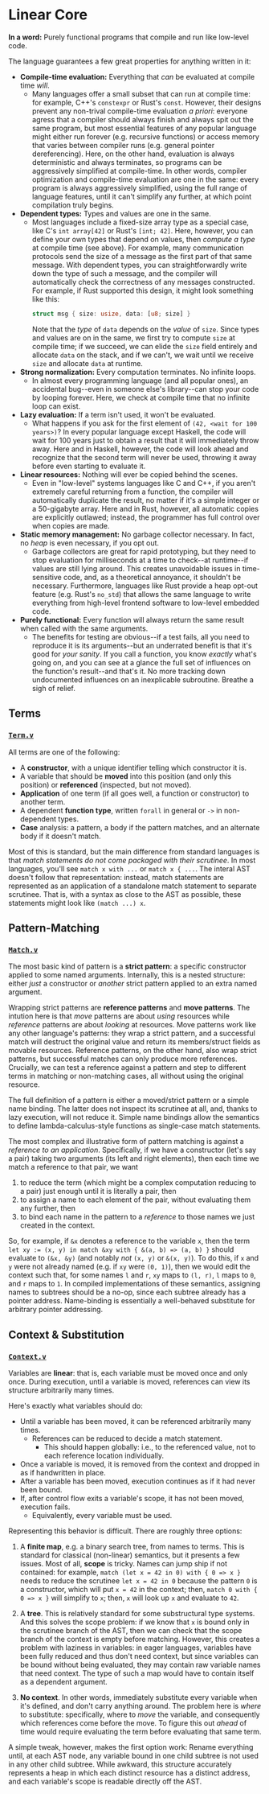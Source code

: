 # Linear Core

**In a word:** Purely functional programs that compile and run like low-level code.

The language guarantees a few great properties for anything written in it:
- **Compile-time evaluation:** Everything that _can_ be evaluated at compile time _will_.
  - Many languages offer a small subset that can run at compile time: for example, C++'s `constexpr` or Rust's `const`.
    However, their designs prevent any non-trival compile-time evaluation _a priori_:
    everyone agress that a compiler should always finish and always spit out the same program, but
    most essential features of any popular language might either run forever (e.g. recursive functions)
    or access memory that varies between compiler runs (e.g. general pointer dereferencing).
    Here, on the other hand, evaluation is always deterministic and always terminates,
    so programs can be aggressively simplified at compile-time. In other words,
    compiler optimization and compile-time evaluation are one in the same:
    every program is always aggressively simplified, using the full range of language features,
    until it can't simplify any further, at which point compilation truly begins.
- **Dependent types:** Types and values are one in the same.
  - Most languages include a fixed-size array type as a special case, like C's `int array[42]` or Rust's `[int; 42]`.
    Here, however, you can define your own types that depend on values, then _compute a type_ at compile time (see above).
    For example, many communication protocols send the size of a message as the first part of that same message.
    With dependent types, you can straightforwardly write down the type of such a message,
    and the compiler will automatically check the correctness of any messages constructed.
    For example, if Rust supported this design, it might look something like this:
    ```rust
    struct msg { size: usize, data: [u8; size] }
    ```
    Note that the _type_ of `data` depends on the _value_ of `size`.
    Since types and values are on in the same, we first try to compute `size` at compile time;
    if we succeed, we can elide the `size` field entirely and allocate `data` on the stack,
    and if we can't, we wait until we receive `size` and allocate `data` at runtime.
- **Strong normalization:** Every computation terminates. No infinite loops.
  - In almost every programming language (and all popular ones),
    an accidental bug--even in someone else's library--can stop your code by looping forever.
    Here, we check at compile time that no infinite loop can exist.
- **Lazy evaluation:** If a term isn't used, it won't be evaluated.
  - What happens if you ask for the first element of `(42, <wait for 100 years>)`?
    In every popular language except Haskell, the code will wait for 100 years
    just to obtain a result that it will immediately throw away.
    Here and in Haskell, however, the code will look ahead and
    recognize that the second term will never be used,
    throwing it away before even starting to evaluate it.
- **Linear resources:** Nothing will ever be copied behind the scenes.
  - Even in "low-level" systems languages like C and C++,
    if you aren't extremely careful returning from a function,
    the compiler will automatically duplicate the result,
    no matter if it's a simple integer or a 50-gigabyte array.
    Here and in Rust, however, all automatic copies are explicitly outlawed;
    instead, the programmer has full control over when copies are made.
- **Static memory management:** No garbage collector necessary. In fact, no _heap_ is even necessary, if you opt out.
  - Garbage collectors are great for rapid prototyping, but
    they need to stop evaluation for milliseconds at a time to check--at runtime--if values are still lying around.
    This creates unavoidable issues in time-sensitive code,
    and, as a theoretical annoyance, it shouldn't be necessary.
    Furthermore, languages like Rust provide a heap opt-out feature (e.g. Rust's `no_std`)
    that allows the same language to write everything from high-level frontend software to low-level embedded code.
- **Purely functional:** Every function will always return the same result when called with the same arguments.
  - The benefits for testing are obvious--if a test fails, all you need to reproduce it is its arguments--but
    an underrated benefit is that it's good for _your sanity_. If you call a function, you know _exactly_ what's going on,
    and you can see at a glance the full set of influences on the function's result--and that's it.
    No more tracking down undocumented influences on an inexplicable subroutine. Breathe a sigh of relief.



## Terms

### [`Term.v`](/theories/Term.v)

All terms are one of the following:
- A **constructor**, with a unique identifier telling which constructor it is.
- A variable that should be **moved** into this position (and only this position) or **referenced** (inspected, but not moved).
- **Application** of one term (if all goes well, a function or constructor) to another term.
- A dependent **function type**, written `forall` in general or `->` in non-dependent types.
- **Case** analysis: a pattern, a body if the pattern matches, and an alternate body if it doesn't match.

Most of this is standard, but the main difference from standard languages is that
_match statements do not come packaged with their scrutinee_.
In most languages, you'll see `match x with ...` or `match x { ...`.
The interal AST doesn't follow that representation:
instead, match statements are represented as an application of a standalone match statement to separate scrutinee.
That is, with a syntax as close to the AST as possible, these statements might look like `(match ...) x`.



## Pattern-Matching

### [`Match.v`](/theories/Match.v)

The most basic kind of pattern is a **strict pattern**: a specific constructor applied to some named arguments.
Internally, this is a nested structure: either *just* a constructor or *another* strict pattern applied to an extra named argument.

Wrapping strict patterns are **reference patterns** and **move patterns**.
The intution here is that *move* patterns are about *using* resources while *reference* patterns are about *looking* at resources.
Move patterns work like any other language's patterns:
they wrap a strict pattern, and a successful match will destruct the original value and return its members/struct fields as movable resources.
Reference patterns, on the other hand, also wrap strict patterns, but successful matches can only produce more references.
Crucially, we can test a reference against a pattern and step to different terms in matching or non-matching cases, all without using the original resource.

The full definition of a pattern is either a moved/strict pattern or a simple name binding.
The latter does not inspect its scrutinee at all, and, thanks to lazy execution, will not reduce it.
Simple name bindings allow the semantics to define lambda-calculus-style functions as single-case match statements.

The most complex and illustrative form of pattern matching is against a *reference to an application*.
Specifically, if we have a constructor (let's say a pair) taking two arguments (its left and right elements),
then each time we match a reference to that pair, we want
1. to reduce the term (which might be a complex computation reducing to a pair) just enough until it is literally a pair, then
2. to assign a name to each element of the pair, without evaluating them any further, then
3. to bind each name in the pattern to a *reference* to those names we just created in the context.

So, for example, if `&x` denotes a reference to the variable `x`, then
the term `let xy := (x, y) in match &xy with { &(a, b) => (a, b) }` should evaluate to `(&x, &y)` (and notably *not* `(x, y)` or `&(x, y)`).
To do this, if `x` and `y` were not already named (e.g. if `xy` were `(0, 1)`), then we would edit the context such that,
for some names `l` and `r`, `xy` maps to `(l, r)`, `l` maps to `0`, and `r` maps to `1`.
In compiled implementations of these semantics, assigning names to subtrees should be a no-op, since each subtree already has a pointer address.
Name-binding is essentially a well-behaved substitute for arbitrary pointer addressing.



## Context & Substitution

### [`Context.v`](/theories/Context.v)

Variables are **linear**: that is, each variable must be moved once and only once.
During execution, until a variable is moved, references can view its structure arbitrarily many times.

Here's exactly what variables should do:
- Until a variable has been moved, it can be referenced arbitrarily many times.
  - References can be reduced to decide a match statement.
    - This should happen globally: i.e., to the referenced value, not to each reference location individually.
- Once a variable is moved, it is removed from the context and dropped in as if handwritten in place.
- After a variable has been moved, execution continues as if it had never been bound.
- If, after control flow exits a variable's scope, it has not been moved, execution fails.
  - Equivalently, every variable must be used.

Representing this behavior is difficult. There are roughly three options:

1. A **finite map**, e.g. a binary search tree, from names to terms. This is standard for classical (non-linear) semantics, but it presents a few issues.
   Most of all, **scope** is tricky. Names can jump ship if not contained:
   for example, `match (let x = 42 in 0) with { 0 => x }` needs to reduce the scrutinee `let x = 42 in 0` because the pattern `0` is a constructor,
   which will put `x = 42` in the context; then, `match 0 with { 0 => x }` will simplify to `x`; then, `x` will look up `x` and evaluate to `42`.

2. A **tree**. This is relatively standard for some substructural type systems. And this solves the scope problem:
   if we know that `x` is bound only in the scrutinee branch of the AST, then we can check that the scope branch of the context is empty before matching.
   However, this creates a problem with laziness in variables: in eager languages, variables have been fully reduced and thus don't need context,
   but since variables can be bound without being evaluated, they may contain raw variable names that need context.
   The type of such a map would have to contain itself as a dependent argument.

3. **No context**. In other words, immediately substitute every variable when it's defined, and don't carry anything around.
   The problem here is *where* to substitute: specifically, where to *move* the variable, and consequently which references come before the move.
   To figure this out *ahead* of time would require evaluating the term before evaluating that same term.

A simple tweak, however, makes the first option work:
Rename everything until, at each AST node, any variable bound in one child subtree is not used in any other child subtree.
While awkward, this structure accurately represents a heap in which each distinct resource has a distinct address,
and each variable's scope is readable directly off the AST.
